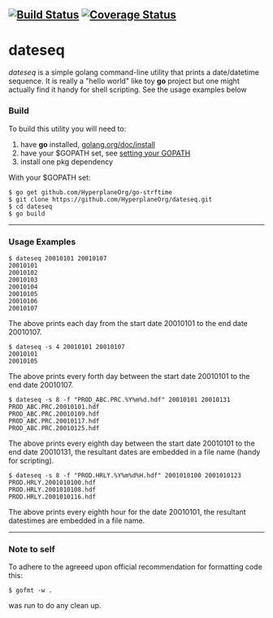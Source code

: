 [![Build Status](https://travis-ci.com/HyperplaneOrg/datsched.svg?token=9JMGMXJbq2jdjoxFyimp&branch=master)](https://travis-ci.com/HyperplaneOrg/datsched) [![Coverage Status](https://coveralls.io/repos/github/HyperplaneOrg/dateseq/badge.svg)](https://coveralls.io/github/HyperplaneOrg/dateseq)
---

# dateseq
 _dateseq_ is a simple golang command-line utility that prints a date/datetime sequence. It is really a "hello world" like toy **go** project but one might actually find it handy for shell scripting. See the usage examples below

### Build
To build this utility you will need to:
1. have **go** installed, [golang.org/doc/install](https://golang.org/doc/install)
2. have your $GOPATH set, see [setting your GOPATH](https://github.com/golang/go/wiki/Setting-GOPATH)
3. install one pkg dependency


With your $GOPATH set:

```shell
$ go get github.com/HyperplaneOrg/go-strftime
$ git clone https://github.com/HyperplaneOrg/dateseq.git
$ cd dateseq
$ go build
```

---
### Usage Examples

```shell
$ dateseq 20010101 20010107
20010101
20010102
20010103
20010104
20010105
20010106
20010107
```
The above prints each day from the start date 20010101 to the end date 20010107.

```shell
$ dateseq -s 4 20010101 20010107
20010101
20010105
```
The above prints every forth day between the start date 20010101 to the end date 20010107.

```shell
$ dateseq -s 8 -f "PROD_ABC.PRC.%Y%m%d.hdf" 20010101 20010131
PROD_ABC.PRC.20010101.hdf
PROD_ABC.PRC.20010109.hdf
PROD_ABC.PRC.20010117.hdf
PROD_ABC.PRC.20010125.hdf
```

The above prints every eighth day between the start date 20010101 to the end date 20010131, the resultant dates are embedded in a file name (handy for scripting).


```shell
$ dateseq -s 8 -f "PROD.HRLY.%Y%m%d%H.hdf" 2001010100 2001010123
PROD.HRLY.2001010100.hdf
PROD.HRLY.2001010108.hdf
PROD.HRLY.2001010116.hdf
```

The above prints every eighth hour for the date 20010101, the resultant datestimes are embedded in a file name. 

---
### Note to self
To adhere to the agreeed upon official recommendation for formatting code this:
```shell
$ gofmt -w .
```
was run to do any clean up.

